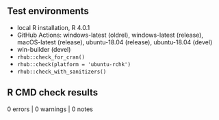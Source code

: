 ## Test environments

* local R installation, R 4.0.1
* GitHub Actions: windows-latest (oldrel), windows-latest (release),
  macOS-latest (release), ubuntu-18.04 (release), ubuntu-18.04 (devel)
* win-builder (devel)
* `rhub::check_for_cran()`
* `rhub::check(platform = 'ubuntu-rchk')`
* `rhub::check_with_sanitizers()`

## R CMD check results

0 errors | 0 warnings | 0 notes
